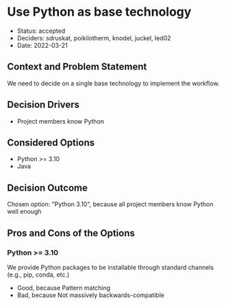 # Use Python as base technology

* Status: accepted
* Deciders: sdruskat, poikilotherm, knodel, juckel, led02
* Date: 2022-03-21

## Context and Problem Statement

We need to decide on a single base technology to implement the workflow.

## Decision Drivers

* Project members know Python

## Considered Options

* Python >= 3.10
* Java

## Decision Outcome

Chosen option: "Python 3.10", because all project members know Python well enough

## Pros and Cons of the Options

### Python >= 3.10

We provide Python packages to be installable through standard channels (e.g., pip, conda, etc.)

* Good, because Pattern matching
* Bad, because Not massively backwards-compatible
